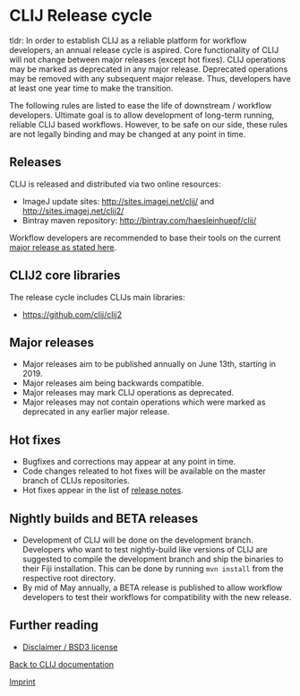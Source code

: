 # CLIJ Release cycle
tldr: In order to establish CLIJ as a reliable platform for workflow developers, an annual release cycle is aspired. 
Core functionality of CLIJ will not change between major releases (except hot fixes). 
CLIJ operations may be marked as deprecated in any major release. 
Deprecated operations may be removed with any subsequent major release. 
Thus, developers have at least one year time to make the transition.

The following rules are listed to ease the life of downstream / workflow developers. 
Ultimate goal is to allow development of long-term running, reliable CLIJ based workflows. 
However, to be safe on our side, these rules are not legally binding and may be changed at any point in time.

## Releases
CLIJ is released and distributed via two online resources:
* ImageJ update sites: http://sites.imagej.net/clij/ and http://sites.imagej.net/clij2/
* Bintray maven repository: http://bintray.com/haesleinhuepf/clij/

Workflow developers are recommended to base their tools on the current [major release as stated here](https://clij.github.io/clij-docs/dependingViaMaven).

## CLIJ2 core libraries
The release cycle includes CLIJs main libraries:
* https://github.com/clij/clij2

## Major releases
* Major releases aim to be published annually on June 13th, starting in 2019.
* Major releases aim being backwards compatible. 
* Major releases may mark CLIJ operations as deprecated.
* Major releases may not contain operations which were marked as deprecated in any earlier major release.

## Hot fixes
* Bugfixes and corrections may appear at any point in time. 
* Code changes releated to hot fixes will be available on the master branch of CLIJs repositories.
* Hot fixes appear in the list of [release notes](https://github.com/clij/clij/releases).

## Nightly builds and BETA releases
* Development of CLIJ will be done on the development branch. 
  Developers who want to test nightly-build like versions of CLIJ are suggested to compile the development branch and ship the binaries to their Fiji installation. 
  This can be done by running `mvn install` from the respective root directory.
* By mid of May annually, a BETA release is published to allow workflow developers to test their workflows for compatibility with the new release.

## Further reading
* [Disclaimer / BSD3 license](https://github.com/clij/clij/blob/master/license.txt) 


[Back to CLIJ documentation](https://clij.github.io/)

[Imprint](https://clij.github.io/imprint)
